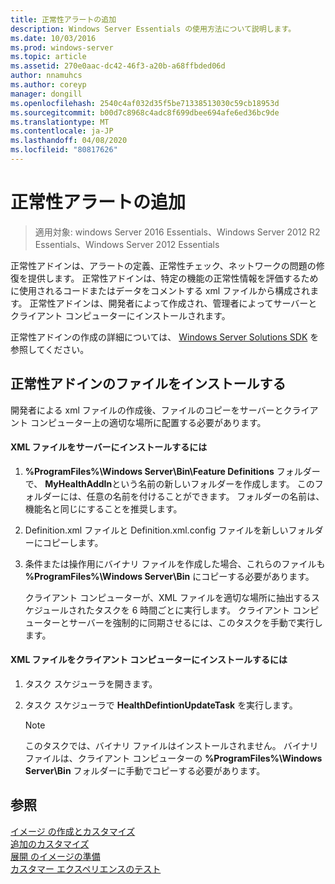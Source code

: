 ```yaml
---
title: 正常性アラートの追加
description: Windows Server Essentials の使用方法について説明します。
ms.date: 10/03/2016
ms.prod: windows-server
ms.topic: article
ms.assetid: 270e0aac-dc42-46f3-a20b-a68ffbded06d
author: nnamuhcs
ms.author: coreyp
manager: dongill
ms.openlocfilehash: 2540c4af032d35f5be71338513030c59cb18953d
ms.sourcegitcommit: b00d7c8968c4adc8f699dbee694afe6ed36bc9de
ms.translationtype: MT
ms.contentlocale: ja-JP
ms.lasthandoff: 04/08/2020
ms.locfileid: "80817626"
---
```

# <a name="add-health-alerts"></a>正常性アラートの追加

>適用対象: windows Server 2016 Essentials、Windows Server 2012 R2 Essentials、Windows Server 2012 Essentials

正常性アドインは、アラートの定義、正常性チェック、ネットワークの問題の修復を提供します。 正常性アドインは、特定の機能の正常性情報を評価するために使用されるコードまたはデータをコメントする xml ファイルから構成されます。 正常性アドインは、開発者によって作成され、管理者によってサーバーとクライアント コンピューターにインストールされます。  
  
 正常性アドインの作成の詳細については、 [Windows Server Solutions SDK](https://go.microsoft.com/fwlink/?LinkID=248648) を参照してください。  
  
## <a name="installing-health-add-in-files"></a>正常性アドインのファイルをインストールする  
 開発者による xml ファイルの作成後、ファイルのコピーをサーバーとクライアント コンピューター上の適切な場所に配置する必要があります。  
  
#### <a name="to-install-the-xml-files-on-the-server"></a>XML ファイルをサーバーにインストールするには  
  
1. **%ProgramFiles%\Windows Server\Bin\Feature Definitions** フォルダーで、 **MyHealthAddIn**という名前の新しいフォルダーを作成します。 このフォルダーには、任意の名前を付けることができます。 フォルダーの名前は、機能名と同じにすることを推奨します。  
  
2. Definition.xml ファイルと Definition.xml.config ファイルを新しいフォルダーにコピーします。  
  
3. 条件または操作用にバイナリ ファイルを作成した場合、これらのファイルも **%ProgramFiles%\Windows Server\Bin** にコピーする必要があります。  
  
   クライアント コンピューターが、XML ファイルを適切な場所に抽出するスケジュールされたタスクを 6 時間ごとに実行します。 クライアント コンピューターとサーバーを強制的に同期させるには、このタスクを手動で実行します。  
  
#### <a name="to-install-the-xml-files-on-the-client-computer"></a>XML ファイルをクライアント コンピューターにインストールするには  
  
1.  タスク スケジューラを開きます。  
  
2.  タスク スケジューラで **HealthDefintionUpdateTask** を実行します。  
  
    > [!NOTE]
    >  このタスクでは、バイナリ ファイルはインストールされません。 バイナリ ファイルは、クライアント コンピューターの **%ProgramFiles%\Windows Server\Bin** フォルダーに手動でコピーする必要があります。  
  
## <a name="see-also"></a>参照  
 [イメージ  の作成とカスタマイズ](Creating-and-Customizing-the-Image.md)  
 [追加のカスタマイズ](Additional-Customizations.md)   
 [展開  のイメージの準備](Preparing-the-Image-for-Deployment.md)  
 [カスタマー エクスペリエンスのテスト](Testing-the-Customer-Experience.md)